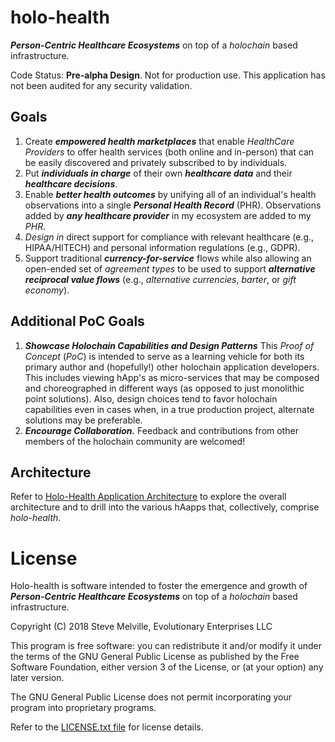 # holo-health
_**Person-Centric Healthcare Ecosystems**_ on top of a _holochain_ based infrastructure.

Code Status: **Pre-alpha Design**. Not for production use. This application has not been audited for any security validation.

## Goals
   1. Create _**empowered health marketplaces**_ that enable _HealthCare Providers_ to offer health services (both online and in-person) that can be easily discovered and privately subscribed to by individuals.
   1. Put _**individuals in charge**_ of their own **_healthcare data_** and their _**healthcare decisions**_.
   1. Enable _**better health outcomes**_ by unifying all of an individual's health observations into a single _**Personal Health Record**_ (PHR). Observations added by _**any healthcare provider**_ in my ecosystem are added to my _PHR_.
   1. _Design in_ direct support for compliance with relevant healthcare (e.g., HIPAA/HITECH) and personal information regulations (e.g., GDPR). 
   1. Support traditional _**currency-for-service**_ flows while also allowing an open-ended set of _agreement types_ to be used to support _**alternative reciprocal value flows**_ (e.g., _alternative currencies_, _barter_, or _gift economy_). 
   
## Additional PoC Goals   
   1. _**Showcase Holochain Capabilities and Design Patterns**_ This _Proof of Concept_ (_PoC_) is intended to serve as a learning vehicle for both its primary author and (hopefully!) other holochain application developers. This includes viewing hApp's as micro-services that may be composed and choreographed in different ways (as opposed to just monolithic point solutions). Also, design choices tend to favor holochain capabilities even in cases when, in a true production project, alternate solutions may be preferable.
   1. _**Encourage Collaboration.**_ Feedback and contributions from other members of the holochain community are welcomed!

## Architecture
Refer to [Holo-Health Application Architecture](holo-health-app-architecture.md) to explore the overall architecture and to drill into the various hAapps that, collectively, comprise _holo-health_.

# License

Holo-health is software intended to foster the emergence and growth of _**Person-Centric Healthcare Ecosystems**_ on top of a _holochain_ based infrastructure.

Copyright (C) 2018  Steve Melville, Evolutionary Enterprises LLC

This program is free software: you can redistribute it and/or modify it under the terms of the GNU General Public License as published by the Free Software Foundation, either version 3 of the License, or (at your option) any later version. 

The GNU General Public License does not permit incorporating your program into proprietary programs. 

Refer to the [LICENSE.txt file](LICENSE.txt) for license details.
